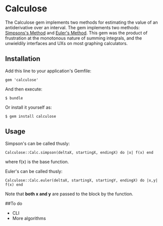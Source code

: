 # Calculose

The Calculose gem implements two methods for estimating the value of an antiderivative over an interval. The gem implements two methods: [Simpsons's Method](http://en.wikipedia.org/wiki/Simpson's_rule) and [Euler's Method](http://en.wikipedia.org/wiki/Euler_method). This gem was the product of frustration at the monotonous nature of summing integrals, and the unwieldily interfaces and UXs on most graphing calculators.

## Installation

Add this line to your application's Gemfile:

    gem 'calculose'

And then execute:

    $ bundle

Or install it yourself as:

    $ gem install calculose

## Usage

Simpson's can be called thusly:

    Calculose::Calc.simpson(deltaX, startingX, endingX) do |x| f(x) end

where f(x) is the base function.


Euler's can be called thusly:

    Calculose::Calc.euler(deltaX, startingX, startingY, endingX) do |x,y| f(x) end
    
Note that **both x and y** are passed to the block by the function.

##To do

* CLI
* More algorithms